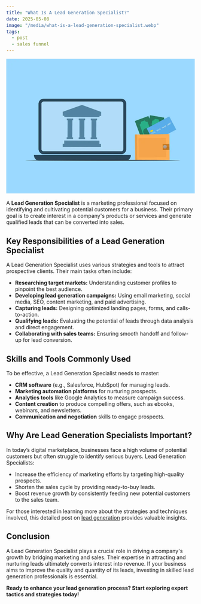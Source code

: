 ```yaml
---
title: "What Is A Lead Generation Specialist?"
date: 2025-05-08
image: "/media/what-is-a-lead-generation-specialist.webp"
tags:
  - post
  - sales funnel
---
```


![What Is A Lead Generation Specialist?](/media/what-is-a-lead-generation-specialist.webp)

A **Lead Generation Specialist** is a marketing professional focused on identifying and cultivating potential customers for a business. Their primary goal is to create interest in a company's products or services and generate qualified leads that can be converted into sales.

## Key Responsibilities of a Lead Generation Specialist

A Lead Generation Specialist uses various strategies and tools to attract prospective clients. Their main tasks often include:

- **Researching target markets:** Understanding customer profiles to pinpoint the best audience.
- **Developing lead generation campaigns:** Using email marketing, social media, SEO, content marketing, and paid advertising.
- **Capturing leads:** Designing optimized landing pages, forms, and calls-to-action.
- **Qualifying leads:** Evaluating the potential of leads through data analysis and direct engagement.
- **Collaborating with sales teams:** Ensuring smooth handoff and follow-up for lead conversion.

## Skills and Tools Commonly Used

To be effective, a Lead Generation Specialist needs to master:

- **CRM software** (e.g., Salesforce, HubSpot) for managing leads.
- **Marketing automation platforms** for nurturing prospects.
- **Analytics tools** like Google Analytics to measure campaign success.
- **Content creation** to produce compelling offers, such as ebooks, webinars, and newsletters.
- **Communication and negotiation** skills to engage prospects.

## Why Are Lead Generation Specialists Important?

In today’s digital marketplace, businesses face a high volume of potential customers but often struggle to identify serious buyers. Lead Generation Specialists:

- Increase the efficiency of marketing efforts by targeting high-quality prospects.
- Shorten the sales cycle by providing ready-to-buy leads.
- Boost revenue growth by consistently feeding new potential customers to the sales team.

For those interested in learning more about the strategies and techniques involved, this detailed post on [lead generation](https://leadcraftr.com/posts/lead-generation/) provides valuable insights.

## Conclusion

A Lead Generation Specialist plays a crucial role in driving a company's growth by bridging marketing and sales. Their expertise in attracting and nurturing leads ultimately converts interest into revenue. If your business aims to improve the quality and quantity of its leads, investing in skilled lead generation professionals is essential.

**Ready to enhance your lead generation process? Start exploring expert tactics and strategies today!**
